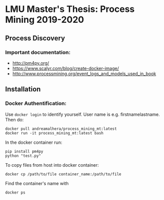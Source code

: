 # LMU Master's Thesis: Process Mining 2019-2020
## Process Discovery

### Important documentation: 

- http://pm4py.org/
- https://www.scalyr.com/blog/create-docker-image/
- http://www.processmining.org/event_logs_and_models_used_in_book

## Installation 

### Docker Authentification: 
Use ` docker login ` to identify yourself. User name is e.g. firstnamelastname.
Then do: 
```
docker pull andreamalhera/process_mining_mt:latest
docker run -it process_mining_mt:latest bash

```
In the docker container run: 
```
pip install pm4py
python "test.py"

```
To copy files from host into docker container: 
```
docker cp /path/to/file container_name:/path/to/file
```
Find the container's name with 
```
docker ps
```